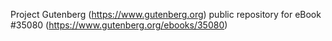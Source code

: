 Project Gutenberg (https://www.gutenberg.org) public repository for eBook #35080 (https://www.gutenberg.org/ebooks/35080)

